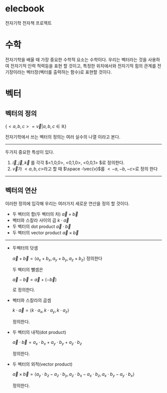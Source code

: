 # elecbook

전자기학 전자책 프로젝트

# 수학

전자기학을 배울 때 가장 중요한 수학적 요소는
수학이다. 우리는 벡터라는 것을 사용하여 전자기적 인력 척력등을 표현 할 것이고, 특정한 위치에서와 전자기적 힘의 관계를 전기장이라는 벡터장(벡터를 출력하는 함수)로 표현할 것이다.

# 벡터
## 벡터의 정의

$\{ {<a,b,c> = \vec{v} | a,b,c \in \mathbb{R}} \}$

전자기학에서 쓰는 벡터의 정의는 여러 실수의 나열 이라고 본다.

---

두가지 중요한 특성이 있다.

1. $\vec{i}, \vec{j}, \vec{k}$ 를 각각 $<1,0,0>, <0,1,0>, <0,0,1> $로 정의한다.
2. $\vec{v}$가 $<a,b,c>$라고 할 때 $\space -\vec{v}$를 $<-a,-b,-c>$로 정의 한다

---
## 벡터의 연산 
이러한 정의에 입각해 우리는 여러가지 세로운 연산을 정의 할 것이다.

- 두 벡터의 합(두 벡터의 차)
  $\vec{a} + \vec{b}$
- 벡터와 스칼라 사이의 곱
  $k \cdot \vec{a}$
- 두 벡터의 dot product
  $\vec{a} \cdot \vec{b}$
- 두 벡터의 vector product
  $\vec{a} \times \vec{b}$
***
* 두벡터의 덧셈

    $\vec{a} + \vec{b} = \langle a_x + b_x, a_y + b_y, a_z + b_z \rangle$
    정의한다

    두 벡터의 뺄셈은 

    $\vec{a} - \vec{b} = \vec{a} + (-\vec{b})$

    로 정의한다.

* 벡터와 스칼라의 곱셈

    $k \cdot \vec{a} = \langle k \cdot a_x, k \cdot a_y, k \cdot a_z \rangle$
    
    정의한다.

* 두 벡터의 내적(dot product)

    $\vec{a} \cdot \vec{b} = a_x \cdot b_x + a_y \cdot b_y + a_z \cdot b_z$
    
    정의한다.

* 두 벡터의 외적(vector product)

    $\vec{a} \times \vec{b} = \langle a_y \cdot b_z - a_z \cdot b_y, a_z \cdot b_x - a_x \cdot b_z, a_x \cdot b_y - a_y \cdot b_x \rangle$
    
    정의한다.